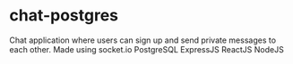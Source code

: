 # chat-postgres

Chat application where users can sign up and send private messages to each other. 
Made using socket.io PostgreSQL ExpressJS ReactJS NodeJS
